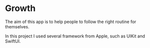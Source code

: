 <h1>Growth</h1>

<p>The aim of this app is to help people to follow the right routine for themselves.

In this project I used several framework from Apple, such as UIKit and SwiftUI.</p>



